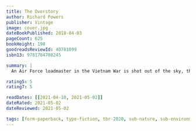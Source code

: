 ```yaml
---
title: The Overstory
author: Richard Powers
publisher: Vintage
image: cover.jpg
dateBookPublished: 2018-04-03
pageCount: 625
bookHeight: 198
goodreadsReviewId: 40781099
isbn13: 9781784708245

summary: |
  An Air Force loadmaster in the Vietnam War is shot out of the sky, then saved by falling into a banyan. An artist inherits a hundred years of photographic portraits, all of the same doomed American chestnut. A hard-partying undergraduate in the late 1980s electrocutes herself, dies and is sent back into life by creatures of air and light. A hearing- and speech-impaired scientist discovers that trees are communicating with one another. These four, and five other strangers – each summoned in different ways by trees – are brought together in a last and violent stand to save the continent’s few remaining acres of virgin forest. There is a world alongside ours – vast, slow, interconnected, resourceful, magnificently inventive and almost invisible to us. This is the story of a handful of people who learn how to see that world and who are drawn up into its unfolding catastrophe.

rating5: 5
rating7: 5

readDates: [[2021-04-10, 2021-05-02]]
dateRated: 2021-05-02
dateReviewed: 2021-05-02

tags: [form-paperback, type-fiction, tbr-2020, sub-nature, sub-environmental]
---
```

